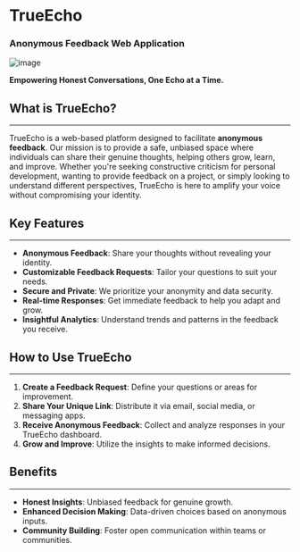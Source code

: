 # TrueEcho
### Anonymous Feedback Web Application


![image](https://github.com/user-attachments/assets/6f9e1d1b-cb99-437e-a4f3-63a622a86e89/100)


**Empowering Honest Conversations, One Echo at a Time.**

## What is TrueEcho?
------------------------

TrueEcho is a web-based platform designed to facilitate **anonymous feedback**. Our mission is to provide a safe, unbiased space where individuals can share their genuine thoughts, helping others grow, learn, and improve. Whether you're seeking constructive criticism for personal development, wanting to provide feedback on a project, or simply looking to understand different perspectives, TrueEcho is here to amplify your voice without compromising your identity.

## Key Features
----------------

* **Anonymous Feedback**: Share your thoughts without revealing your identity.
* **Customizable Feedback Requests**: Tailor your questions to suit your needs.
* **Secure and Private**: We prioritize your anonymity and data security.
* **Real-time Responses**: Get immediate feedback to help you adapt and grow.
* **Insightful Analytics**: Understand trends and patterns in the feedback you receive.

## How to Use TrueEcho
-------------------------

1. **Create a Feedback Request**: Define your questions or areas for improvement.
2. **Share Your Unique Link**: Distribute it via email, social media, or messaging apps.
3. **Receive Anonymous Feedback**: Collect and analyze responses in your TrueEcho dashboard.
4. **Grow and Improve**: Utilize the insights to make informed decisions.

## Benefits
------------

* **Honest Insights**: Unbiased feedback for genuine growth.
* **Enhanced Decision Making**: Data-driven choices based on anonymous inputs.
* **Community Building**: Foster open communication within teams or communities.


